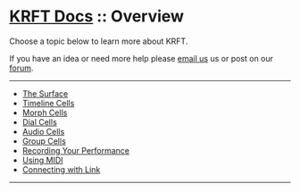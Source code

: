 
# [KRFT Docs](/docs) :: Overview


Choose a topic below to learn more about KRFT.

If you have an idea or need more help please <a href="mailto:hello@studioamplify.com">email us</a> us or post on our <a href="http://studioamplify.chat">forum</a>.

---

- [The Surface](the-surface)
- [Timeline Cells](timeline-cells)
- [Morph Cells](morph-cells)
- [Dial Cells](dial-cells)
- [Audio Cells](audio-cells)
- [Group Cells](group-cells)
- [Recording Your Performance](recording-your-performance)
- [Using MIDI](using-midi)
- [Connecting with Link](using-link)

---
